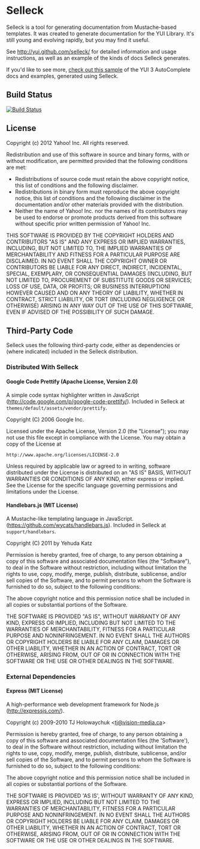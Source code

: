 Selleck
=======

Selleck is a tool for generating documentation from Mustache-based templates. It
was created to generate documentation for the YUI Library. It's still young and
evolving rapidly, but you may find it useful.

See <http://yui.github.com/selleck/> for detailed information and usage
instructions, as well as an example of the kinds of docs Selleck generates.

If you'd like to see more, [check out this sample][ac-docs] of the YUI 3
AutoComplete docs and examples, generated using Selleck.

[ac-docs]:http://dl.dropbox.com/u/131998/yui/docs/autocomplete/index.html


Build Status
------------

[![Build Status](https://secure.travis-ci.org/yui/selleck.png)](http://travis-ci.org/yui/selleck)

License
-------

Copyright (c) 2012 Yahoo! Inc.
All rights reserved.

Redistribution and use of this software in source and binary forms, with or
without modification, are permitted provided that the following conditions are
met:

  * Redistributions of source code must retain the above copyright notice, this
    list of conditions and the following disclaimer.
  * Redistributions in binary form must reproduce the above copyright notice,
    this list of conditions and the following disclaimer in the documentation
    and/or other materials provided with the distribution.
  * Neither the name of Yahoo! Inc. nor the names of its contributors may be
    used to endorse or promote products derived from this software without
    specific prior written permission of Yahoo! Inc.

THIS SOFTWARE IS PROVIDED BY THE COPYRIGHT HOLDERS AND CONTRIBUTORS "AS IS" AND
ANY EXPRESS OR IMPLIED WARRANTIES, INCLUDING, BUT NOT LIMITED TO, THE IMPLIED
WARRANTIES OF MERCHANTABILITY AND FITNESS FOR A PARTICULAR PURPOSE ARE
DISCLAIMED. IN NO EVENT SHALL THE COPYRIGHT OWNER OR CONTRIBUTORS BE LIABLE FOR
ANY DIRECT, INDIRECT, INCIDENTAL, SPECIAL, EXEMPLARY, OR CONSEQUENTIAL DAMAGES
(INCLUDING, BUT NOT LIMITED TO, PROCUREMENT OF SUBSTITUTE GOODS OR SERVICES;
LOSS OF USE, DATA, OR PROFITS; OR BUSINESS INTERRUPTION) HOWEVER CAUSED AND ON
ANY THEORY OF LIABILITY, WHETHER IN CONTRACT, STRICT LIABILITY, OR TORT
(INCLUDING NEGLIGENCE OR OTHERWISE) ARISING IN ANY WAY OUT OF THE USE OF THIS
SOFTWARE, EVEN IF ADVISED OF THE POSSIBILITY OF SUCH DAMAGE.


Third-Party Code
----------------

Selleck uses the following third-party code, either as dependencies or (where
indicated) included in the Selleck distribution.

### Distributed With Selleck

#### Google Code Prettify (Apache License, Version 2.0)

A simple code syntax highlighter written in JavaScript
(<http://code.google.com/p/google-code-prettify/>). Included in Selleck at
`themes/default/assets/vendor/prettify`.

Copyright (C) 2006 Google Inc.

Licensed under the Apache License, Version 2.0 (the "License");
you may not use this file except in compliance with the License.
You may obtain a copy of the License at

    http://www.apache.org/licenses/LICENSE-2.0

Unless required by applicable law or agreed to in writing, software
distributed under the License is distributed on an "AS IS" BASIS,
WITHOUT WARRANTIES OR CONDITIONS OF ANY KIND, either express or implied.
See the License for the specific language governing permissions and
limitations under the License.

#### Handlebars.js (MIT License)

A Mustache-like templating language in JavaScript.
(<https://github.com/wycats/handlebars.js>). Included in Selleck at
`support/handlebars`.

Copyright (C) 2011 by Yehuda Katz

Permission is hereby granted, free of charge, to any person obtaining a copy
of this software and associated documentation files (the "Software"), to deal
in the Software without restriction, including without limitation the rights
to use, copy, modify, merge, publish, distribute, sublicense, and/or sell
copies of the Software, and to permit persons to whom the Software is
furnished to do so, subject to the following conditions:

The above copyright notice and this permission notice shall be included in
all copies or substantial portions of the Software.

THE SOFTWARE IS PROVIDED "AS IS", WITHOUT WARRANTY OF ANY KIND, EXPRESS OR
IMPLIED, INCLUDING BUT NOT LIMITED TO THE WARRANTIES OF MERCHANTABILITY,
FITNESS FOR A PARTICULAR PURPOSE AND NONINFRINGEMENT. IN NO EVENT SHALL THE
AUTHORS OR COPYRIGHT HOLDERS BE LIABLE FOR ANY CLAIM, DAMAGES OR OTHER
LIABILITY, WHETHER IN AN ACTION OF CONTRACT, TORT OR OTHERWISE, ARISING FROM,
OUT OF OR IN CONNECTION WITH THE SOFTWARE OR THE USE OR OTHER DEALINGS IN
THE SOFTWARE.


### External Dependencies

#### Express (MIT License)

A high-performance web development framework for Node.js
(<http://expressjs.com/>).

Copyright (c) 2009-2010 TJ Holowaychuk <<tj@vision-media.ca>>

Permission is hereby granted, free of charge, to any person obtaining
a copy of this software and associated documentation files (the
'Software'), to deal in the Software without restriction, including
without limitation the rights to use, copy, modify, merge, publish,
distribute, sublicense, and/or sell copies of the Software, and to
permit persons to whom the Software is furnished to do so, subject to
the following conditions:

The above copyright notice and this permission notice shall be
included in all copies or substantial portions of the Software.

THE SOFTWARE IS PROVIDED 'AS IS', WITHOUT WARRANTY OF ANY KIND,
EXPRESS OR IMPLIED, INCLUDING BUT NOT LIMITED TO THE WARRANTIES OF
MERCHANTABILITY, FITNESS FOR A PARTICULAR PURPOSE AND NONINFRINGEMENT.
IN NO EVENT SHALL THE AUTHORS OR COPYRIGHT HOLDERS BE LIABLE FOR ANY
CLAIM, DAMAGES OR OTHER LIABILITY, WHETHER IN AN ACTION OF CONTRACT,
TORT OR OTHERWISE, ARISING FROM, OUT OF OR IN CONNECTION WITH THE
SOFTWARE OR THE USE OR OTHER DEALINGS IN THE SOFTWARE.
